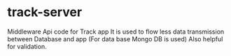 # track-server
Middleware Api code for Track app
It is used to flow less data transmission between Database and app (For data base Mongo DB is used)
Also helpful for validation.
